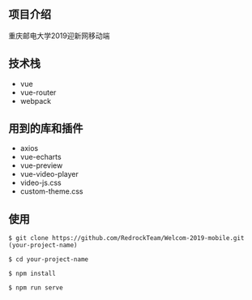 ## 项目介绍

重庆邮电大学2019迎新网移动端



## 技术栈

- vue
- vue-router
- webpack



## 用到的库和插件

- axios
- vue-echarts
- vue-preview
- vue-video-player
- video-js.css
- custom-theme.css

## 使用

```
$ git clone https://github.com/RedrockTeam/Welcom-2019-mobile.git (your-project-name)

$ cd your-project-name

$ npm install 

$ npm run serve
```